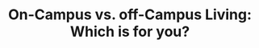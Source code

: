 ---
title: "On-Campus vs. off-Campus Living: Which is for you?"

teaser: Analysis of the differences between on-campus and off-campus living at UCLA. 
authors:
  - haryn_shin
  - leo_cardozo
  - 

key_takeaways:
  - 

featured_image:
  url: 
  caption: 
og_image: 

scripts:
  - //cdnjs.cloudflare.com/ajax/libs/d3/5.7.0/d3.min.js
  - //cdnjs.cloudflare.com/ajax/libs/Chart.js/2.8.0/Chart.min.js
  - /js/posts/carbon-neutrality/line-chart.js

stylesheets:
  - //cdnjs.cloudflare.com/ajax/libs/c3/0.4.10/c3.min.css
  - /css/posts/carbon-neutrality/app.css
---